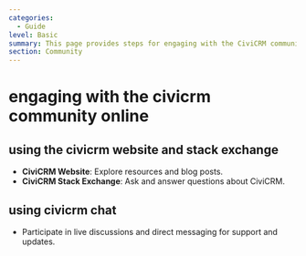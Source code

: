 ```yaml
---
categories:
  - Guide
level: Basic
summary: This page provides steps for engaging with the CiviCRM community online.
section: Community
---
```


# engaging with the civicrm community online
## using the civicrm website and stack exchange
- **CiviCRM Website**: Explore resources and blog posts.
- **CiviCRM Stack Exchange**: Ask and answer questions about CiviCRM.

## using civicrm chat
- Participate in live discussions and direct messaging for support and updates.
